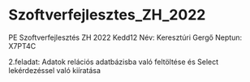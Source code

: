 # Szoftverfejlesztes_ZH_2022
PE Szoftverfejlesztés ZH 2022 Kedd12 
Név: Keresztúri Gergő
Neptun: X7PT4C

2.feladat:
Adatok relációs adatbázisba való feltöltése és Select lekérdezéssel való kiíratása
